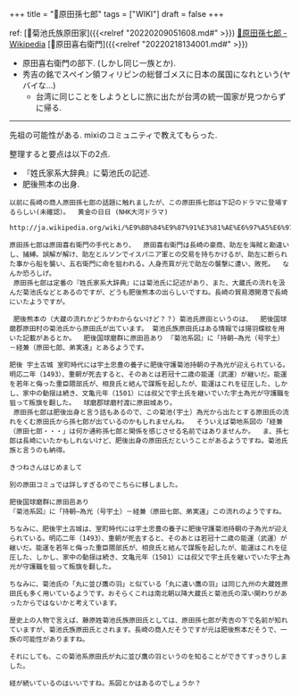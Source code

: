 +++
title = "📝原田孫七郎"
tags = ["WIKI"]
draft = false
+++

ref: [📝菊池氏族原田家]({{<relref "20220209051608.md#" >}}) [🔗原田孫七郎 - Wikipedia](https://ja.m.wikipedia.org/wiki/%E5%8E%9F%E7%94%B0%E5%AD%AB%E4%B8%83%E9%83%8E) [📝原田喜右衛門]({{<relref "20220218134001.md#" >}})

-   原田喜右衛門の部下. (しかし同じ一族とか).
-   秀吉の銘でスペイン領フィリピンの総督ゴメスに日本の属国になれという(ヤバイな...)
    -   台湾に同じことをしようとしに旅に出たが台湾の統一国家が見つからずに帰る.

---

先祖の可能性がある. mixiのコミュニティで教えてもらった.

整理すると要点は以下の2点.

-   『姓氏家系大辞典』に菊池氏の記述.
-   肥後熊本の出身.

<!--listend-->

```text
以前に長崎の商人原田孫七郎の話題に触れましたが、この原田孫七郎は下記のドラマに登場するらしい(未確認）。  黄金の日日 (NHK大河ドラマ)
 http://ja.wikipedia.org/wiki/%E9%BB%84%E9%87%91%E3%81%AE%E6%97%A5%E6%97%A5_%28NHK%E5%A4%A7%E6%B2%B3%E3%83%89%E3%83%A9%E3%83%9E%29

原田孫七郎は原田喜右衛門の手代とあり、  原田喜右衛門は長崎の豪商、助左を海賊と勘違いし、捕縛。誤解が解け、助左とルソンでイスパニア軍との交易を持ちかけるが、助左に断られた事から船を襲い、五右衛門に命を狙われる。人身売買が元で助左の襲撃に遭い、敗死。  なんか恐ろしげ。
 原田孫七郎は定番の『姓氏家系大辞典』には菊池氏に記述があり、また、大蔵氏の流れを汲んだ菊池氏などとあるのですが、どうも肥後熊本の出らしいですね。長崎の貿易港開港で長崎にいたようですが。

 肥後熊本の（大蔵の流れかどうかわからないけど？？）菊池氏原田というのは、  肥後国球磨郡原田村の菊池氏から原田氏が出ています。 菊池氏族原田氏はある情報では揚羽蝶紋を用いた記載があるとか。  肥後国球磨群に原田邑あり 『菊池系図』に「持朝―為光（号宇土）－経兼（原田七郎、弟実遠」とあるようです。

肥後 宇土古城 室町時代には宇土忠豊の養子に肥後守護菊池持朝の子為光が迎えられている。明応二年（1493）、重朝が死去すると、そのあとは若冠十二歳の能運（武運）が継いだ。能運を若年と侮った重臣隈部氏が、相良氏と結んで謀叛を起したが、能運はこれを征圧した、しかし、家中の動揺は続き、文亀元年（1501）には叔父で宇土氏を継いでいた宇土為光が守護職を狙って叛旗を翻した。  球磨郡球磨村渡に原田城あり。
 原田孫七郎は肥後出身と言う話もあるので、この菊池(宇土）為光から出たとする原田氏の流れをくむ原田氏から孫七郎が出ているのかもしれませんね。  そういえば菊地系図の「経兼（原田七郎・・・」は何か通称孫七郎と関係を感じさせる名前ではありませんか。  ま、孫七郎は長崎にいたかもしれないけど、肥後出身の原田氏だということがあるようですね。菊池氏族と言うのも納得。
```

```text
きつねさんはじめまして

別の原田コミュでは詳しすぎるのでこちらに移しました。

肥後国球磨群に原田邑あり
『菊池系図』に「持朝―為光（号宇土）－経兼（原田七郎、弟実遠」この流れのようですね。

ちなみに、肥後宇土古城は、室町時代には宇土忠豊の養子に肥後守護菊池持朝の子為光が迎えられている。明応二年（1493）、重朝が死去すると、そのあとは若冠十二歳の能運（武運）が継いだ。能運を若年と侮った重臣隈部氏が、相良氏と結んで謀叛を起したが、能運はこれを征圧した、しかし、家中の動揺は続き、文亀元年（1501）には叔父で宇土氏を継いでいた宇土為光が守護職を狙って叛旗を翻した。

ちなみに、菊池氏の「丸に並び鷹の羽」と似ている「丸に違い鷹の羽」は同じ九州の大蔵姓原田氏も多く用いているようです。おそらくこれは南北朝以降大蔵氏と菊池氏の深い関わりがあったからではないかと考えています。

歴史上の人物で言えば、藤原姓菊池氏族原田氏としては、原田孫七郎が秀吉の下で名前が知れていますが、菊池氏族原田氏とされます。長崎の商人だそうですが元は肥後熊本だそうで、一族の可能性がありますね。

それにしても、この菊池系原田氏が丸に並び鷹の羽というのを知ることができてすっきりしました。

経が続いているのはいいですね。系図とかはあるのでしょうか？
```
